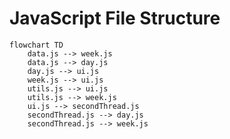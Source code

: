 # JavaScript File Structure

``` mermaid
flowchart TD
    data.js --> week.js
    data.js --> day.js
    day.js --> ui.js
    week.js --> ui.js
    utils.js --> ui.js
    utils.js --> week.js
    ui.js --> secondThread.js
    secondThread.js --> day.js
    secondThread.js --> week.js
```